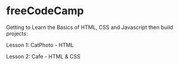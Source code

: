 # freeCodeCamp
Getting to Learn the Basics of HTML, CSS and Javascript then build projects:

Lesson 1: CatPhoto - HTML

Lesson 2: Cafe - HTML & CSS